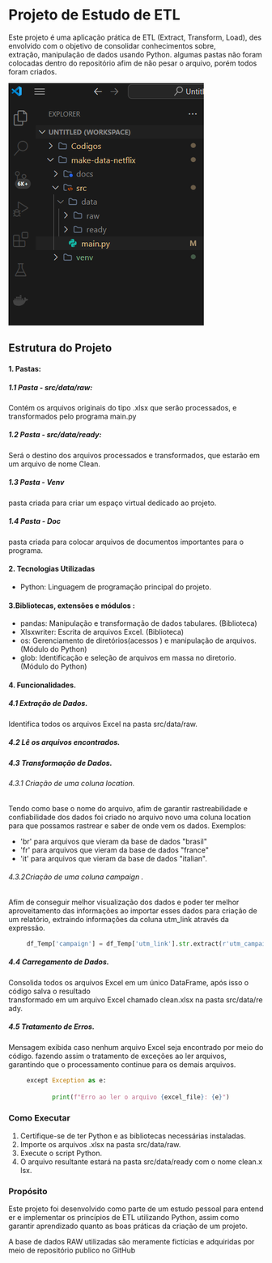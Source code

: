 
  

# Projeto de Estudo de ETL

Este projeto é uma aplicação prática de ETL (Extract, Transform, Load), desenvolvido com o objetivo de consolidar conhecimentos sobre, extração, manipulação de dados usando Python.
algumas pastas não foram colocadas dentro do repositório afim de não pesar o arquivo, porém todos foram criados.

![Pastas do projeto](src/Pastas.png)
  
## Estrutura do Projeto
#### 1. Pastas:
##### 1.1 Pasta  - src/data/raw: 
Contém os arquivos originais do tipo .xlsx que serão processados, e transformados pelo programa main.py

##### 1.2 Pasta - src/data/ready: 
Será o destino dos arquivos processados e transformados, que estarão em um arquivo de nome Clean.

##### 1.3 Pasta - Venv
pasta criada para criar um espaço virtual dedicado ao projeto.

##### 1.4 Pasta - Doc
pasta criada para colocar arquivos de documentos importantes para o programa.
#### 2. Tecnologias Utilizadas

- Python: Linguagem de programação principal do projeto.

#### 3.Bibliotecas, extensões e módulos :

- pandas: Manipulação e transformação de dados tabulares. (Biblioteca)
- Xlsxwriter: Escrita de arquivos Excel. (Biblioteca)
- os: Gerenciamento de diretórios(acessos ) e manipulação de arquivos. (Módulo do Python)
- glob: Identificação e seleção de arquivos em massa no diretorio.(Módulo do Python)


  
#### 4. Funcionalidades.

##### 4.1 Extração de Dados.
Identifica todos os arquivos Excel na pasta src/data/raw.
##### 4.2 Lê os arquivos encontrados.

##### 4.3 Transformação de Dados.
###### 4.3.1 Criação de uma coluna location.
Tendo como base o nome do arquivo, afim de garantir rastreabilidade e confiabilidade dos dados foi criado no arquivo novo uma coluna location para que possamos rastrear e saber de onde vem os dados.
Exemplos: 
 - 'br' para arquivos que vieram da base de dados "brasil"
 - 'fr' para arquivos que vieram da base de dados "france" 
 - 'it' para arquivos que vieram da base de dados "italian".
###### 4.3.2Criação de uma coluna campaign .
Afim de conseguir melhor visualização dos dados e poder ter melhor aproveitamento das informações ao importar esses dados para criação de um relatório, extraindo informações da coluna utm_link através da expressão.
```python
	 df_Temp['campaign'] = df_Temp['utm_link'].str.extract(r'utm_campaign=(.*)')
```

##### 4.4 Carregamento de Dados.
Consolida todos os arquivos Excel em um único DataFrame, após isso o código salva o resultado transformado em um arquivo Excel chamado clean.xlsx na pasta src/data/ready.

##### 4.5 Tratamento de Erros.
Mensagem exibida caso nenhum arquivo Excel seja encontrado por meio do código.
fazendo assim o tratamento de exceções ao ler arquivos, garantindo que  o processamento continue para os demais arquivos. 
```python
	 except Exception as e:

            print(f"Erro ao ler o arquivo {excel_file}: {e}")
```


  

### Como Executar

1. Certifique-se de ter Python e as bibliotecas necessárias instaladas.
2. Importe os arquivos .xlsx na pasta src/data/raw.
3. Execute o script Python.
4. O arquivo resultante estará na pasta src/data/ready com o nome clean.xlsx.


  

### Propósito

Este projeto foi desenvolvido como parte de um estudo pessoal para entender e implementar os princípios de ETL utilizando Python, assim como garantir aprendizado quanto as boas práticas da criação de um projeto.

A base de dados RAW utilizadas são meramente fictícias e adquiridas por meio de repositório publico no GitHub 
